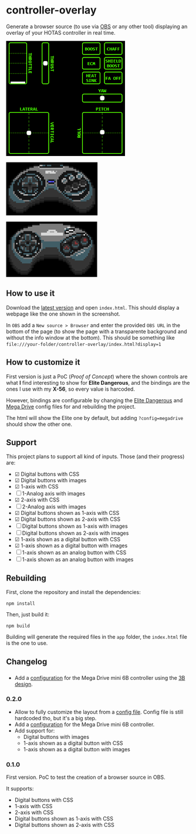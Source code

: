 # controller-overlay

Generate a browser source (to use via [OBS](https://obsproject.com/) or any other tool) displaying an overlay of your HOTAS controller in real time.

![Preview screenshot][elite-screenshot]

![Preview screenshot][megadrive6-screenshot]

![Preview screenshot][megadrive3-screenshot]

## How to use it

Download the [latest version](https://github.com/danikaze/controller-overlay/releases/latest) and open `index.html`. This should display a webpage like the one shown in the screenshot.

In `OBS` add a `New source > Browser` and enter the provided `OBS URL` in the bottom of the page (to show the page with a transparente background and without the info window at the bottom). This should be something like `file:///your-folder/controller-overlay/index.html?display=1`

## How to customize it

First version is just a PoC (_Proof of Concept_) where the shown controls are what **I** find interesting to show for **Elite Dangerous**, and the bindings are the ones I use with my **X-56**, so every value is harcoded.

However, bindings are configurable by changing the [Elite Dangerous](src/elite.ts) and [Mega Drive](src/megadrive6.ts) config files for and rebuilding the project.

The html will show the Elite one by default, but adding `?config=megadrive` should show the other one.

## Support

This project plans to support all kind of inputs. Those (and their progress) are:

- ☑ Digital buttons with CSS
- ☑ Digital buttons with images
- ☑ 1-axis with CSS
- ☐ 1-Analog axis with images
- ☑ 2-axis with CSS
- ☐ 2-Analog axis with images
- ☑ Digital buttons shown as 1-axis with CSS
- ☑ Digital buttons shown as 2-axis with CSS
- ☐ Digital buttons shown as 1-axis with images
- ☐ Digital buttons shown as 2-axis with images
- ☑ 1-axis shown as a digital button with CSS
- ☑ 1-axis shown as a digital button with images
- ☐ 1-axis shown as an analog button with CSS
- ☐ 1-axis shown as an analog button with images

## Rebuilding

First, clone the repository and install the dependencies:

```
npm install
```

Then, just build it:

```
npm build
```

Building will generate the required files in the `app` folder, the `index.html` file is the one to use.

## Changelog

###

- Add a [configuration](src/configs/megadrive3.ts) for the Mega Drive mini 6B controller using the [3B design](img/megadrive3-0.3.0.gif).

### 0.2.0

- Allow to fully customize the layout from a [config file](src/configs/elite.ts).
  Config file is still hardcoded tho, but it's a big step.
- Add a [configuration](src/configs/megadrive6.ts) for the Mega Drive mini 6B controller.
- Add support for:
  - Digital buttons with images
  - 1-axis shown as a digital button with CSS
  - 1-axis shown as a digital button with images

### 0.1.0

First version. PoC to test the creation of a browser source in OBS.

It supports:

- Digital buttons with CSS
- 1-axis with CSS
- 2-axis with CSS
- Digital buttons shown as 1-axis with CSS
- Digital buttons shown as 2-axis with CSS

[elite-screenshot]: ./img/elite-0.2.0.gif 'HOTAS overlay preview'
[megadrive6-screenshot]: ./img/megadrive6-0.2.0.gif 'Mega Drive 6B overlay preview'
[megadrive3-screenshot]: ./img/megadrive3-0.3.0.gif 'Mega Drive 3B overlay preview'
